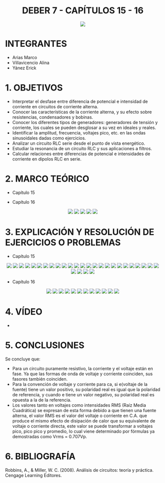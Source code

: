 <div align="center">

# DEBER 7 - CAPÍTULOS 15 - 16
  
![](https://github.com/erickyanez1/IMAGENES-DEBER-1/blob/main/espe.png) 

</div>

# **INTEGRANTES**

- Arias Marco
- Villavicencio Alina
- Yánez Erick


# **1. OBJETIVOS**

  - Interpretar el desfase entre diferencia de potencial e intensidad de corriente en circuitos de corriente alterna.
  - Conocer las características de la corriente alterna, y su efecto sobre resistencias, condensadores y bobinas.
  - Conocer los diferentes tipos de generadores: generadores de tensión y corriente, los cuales se pueden desglosar a su vez en ideales y reales.
  - Identificar la amplitud, frecuencia, voltajes pico, etc. en las ondas sinusoidales dadas como ejercicios.
  - Analizar un circuito RLC serie desde el punto de vista energético.
  - Estudiar la resonancia de un circuito RLC y sus aplicaciones a filtros.
  - Calcular relaciones entre diferencias de potencial e intensidades de corriente en dipolos RLC en serie.
  
# **2. MARCO TEÓRICO**

- Capítulo 15
<div align="center">




</div>


- Capítulo 16
<div align="center">

![](https://github.com/erickyanez1/DEBER8/blob/main/IMG/MarcoTeorico_cap16_1.png)
![](https://github.com/erickyanez1/DEBER8/blob/main/IMG/MarcoTeorico_cap16_2.png)
![](https://github.com/erickyanez1/DEBER8/blob/main/IMG/MarcoTeorico_cap16_3.png)
![](https://github.com/erickyanez1/DEBER8/blob/main/IMG/MarcoTeorico_cap16_4.png)
![](https://github.com/erickyanez1/DEBER8/blob/main/IMG/MarcoTeorico_cap16_5.png)
  
</div>




# **3. EXPLICACIÓN Y RESOLUCIÓN DE EJERCICIOS O PROBLEMAS**

- Capítulo 15
<div align="center">


![](https://github.com/erickyanez1/DEBER8/blob/main/IMG/Ejercicios_Cap15_P1.jpg)
![](https://github.com/erickyanez1/DEBER8/blob/main/IMG/Ejercicios_Cap15_P2.jpg)
![](https://github.com/erickyanez1/DEBER8/blob/main/IMG/Ejercicios_Cap15_P3.jpg)
![](https://github.com/erickyanez1/DEBER8/blob/main/IMG/Ejercicios_Cap15_P4.jpg)
![](https://github.com/erickyanez1/DEBER8/blob/main/IMG/Ejercicios_Cap15_P5.jpg)
![](https://github.com/erickyanez1/DEBER8/blob/main/IMG/Ejercicios_Cap15_P6.jpg)
![](https://github.com/erickyanez1/DEBER8/blob/main/IMG/Ejercicios_Cap15_P7.jpg)
![](https://github.com/erickyanez1/DEBER8/blob/main/IMG/Ejercicios_Cap15_P8.jpg)
![](https://github.com/erickyanez1/DEBER8/blob/main/IMG/35-1.JPG)
![](https://github.com/erickyanez1/DEBER8/blob/main/IMG/35-2.JPG)
![](https://github.com/erickyanez1/DEBER8/blob/main/IMG/37.JPG)
![](https://github.com/erickyanez1/DEBER8/blob/main/IMG/39.JPG)
![](https://github.com/erickyanez1/DEBER8/blob/main/IMG/41-1.JPG)
![](https://github.com/erickyanez1/DEBER8/blob/main/IMG/41-2.JPG)
![](https://github.com/erickyanez1/DEBER8/blob/main/IMG/43.JPG)
![](https://github.com/erickyanez1/DEBER8/blob/main/IMG/47-1.JPG)
![](https://github.com/erickyanez1/DEBER8/blob/main/IMG/47-2.JPG)
![](https://github.com/erickyanez1/DEBER8/blob/main/IMG/49.JPG)
![](https://github.com/erickyanez1/DEBER8/blob/main/IMG/51-1.JPG)
![](https://github.com/erickyanez1/DEBER8/blob/main/IMG/51-2.JPG)
![](https://github.com/erickyanez1/DEBER8/blob/main/IMG/51-3.JPG)
![](https://github.com/erickyanez1/DEBER8/blob/main/IMG/53.JPG)
![](https://github.com/erickyanez1/DEBER8/blob/main/IMG/55.JPG)
![](https://github.com/erickyanez1/DEBER8/blob/main/IMG/57-1.JPG)
![](https://github.com/erickyanez1/DEBER8/blob/main/IMG/57-2.JPG) 
![](https://github.com/erickyanez1/DEBER8/blob/main/IMG/57-3.JPG) 
![](https://github.com/erickyanez1/DEBER8/blob/main/IMG/59-1.JPG) 
![](https://github.com/erickyanez1/DEBER8/blob/main/IMG/59-2.JPG) 
![](https://github.com/erickyanez1/DEBER8/blob/main/IMG/61.JPG) 

</div>

- Capítulo 16
<div align="center">


![](https://github.com/erickyanez1/DEBER8/blob/main/IMG/ejer_cap16_3.png)
![](https://github.com/erickyanez1/DEBER8/blob/main/IMG/ejer_cap16_5.png)
![](https://github.com/erickyanez1/DEBER8/blob/main/IMG/ejer_cap16_7.png)
![](https://github.com/erickyanez1/DEBER8/blob/main/IMG/ejer_cap16_9.png)
![](https://github.com/erickyanez1/DEBER8/blob/main/IMG/ejer_cap16_11_13.png)
![](https://github.com/erickyanez1/DEBER8/blob/main/IMG/ejer_cap16_15_17.png)
![](https://github.com/erickyanez1/DEBER8/blob/main/IMG/ejer_cap16_19_21.png)
![](https://github.com/erickyanez1/DEBER8/blob/main/IMG/ejer_cap16_23.png)
![](https://github.com/erickyanez1/DEBER8/blob/main/IMG/ejer_cap16_25_27.png)
![](https://github.com/erickyanez1/DEBER8/blob/main/IMG/ejer_cap16_29_31.png)
![](https://github.com/erickyanez1/DEBER8/blob/main/IMG/ejer_cap16_33.png)
![](https://github.com/erickyanez1/DEBER8/blob/main/IMG/ejer_cap16_35.png)
  
</div>

# **4. VÍDEO**

- 

# **5. CONCLUSIONES**

Se concluye que:

- Para un circuito puramente resistivo, la corriente y el voltaje están en fase. Ya que las formas de onda de voltaje y corriente coinciden, sus fasores también coinciden.
- Para la convención de voltaje y corriente para ca, si e(voltaje de la fuente) tiene un valor positivo, su polaridad real es igual que la polaridad de referencia, y cuando e tiene un valor negativo, su polaridad real es opuesta a la de la referencia.
- Los valores tanto en voltajes como intensidades RMS (Raíz Media Cuadrática) se expresan de esta forma debido a que tienen una fuente alterna, el valor RMS es el valor del voltaje o corriente en C.A. que produce el mismo efecto de disipación de calor que su equivalente de voltaje o corriente directa, este valor se puede transformar a voltajes pico, pico pico y promedio, lo cual viene determinado por fórmulas ya demostradas como Vrms = 0.707Vp.


# **6. BIBLIOGRAFÍA**

Robbins, A., & Miller, W. C. (2008). Análisis de circuitos: teoría y práctica. Cengage Learning Editores.

